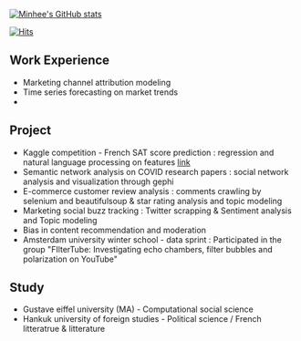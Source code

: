 
<!--
**hoy209/hoy209** is a ✨ _special_ ✨ repository because its `README.md` (this file) appears on your GitHub profile.

Here are some ideas to get you started:

- 🔭 I’m currently working on ...
- 🌱 I’m currently learning ...
- 👯 I’m looking to collaborate on ...
- 🤔 I’m looking for help with ...
- 💬 Ask me about ...
- 📫 How to reach me: ...
- 😄 Pronouns: ...
- ⚡ Fun fact: ...
-->

<!-- github stats -->
[![Minhee's GitHub stats](https://github-readme-stats.vercel.app/api?username=Minhee&hide=contribs&show_icons=true&theme=dracula)](https://github.com/hoy209/github-readme-stats)

<!-- github number of visits -->
[![Hits](https://hits.seeyoufarm.com/api/count/incr/badge.svg?url=https%3A%2F%2Fgithub.com%2Fgjbae1212%2Fhit-counter&count_bg=%235772EF&title_bg=%23534C4C&icon=&icon_color=%23F5F5F5&title=hits&edge_flat=true)](https://hits.seeyoufarm.com)


<!-- career -->

## Work Experience
* Marketing channel attribution modeling
* Time series forecasting on market trends
* 

## Project
* Kaggle competition - French SAT score prediction : regression and natural language processing on features [link](https://www.kaggle.com/c/dsia-spring2021)
* Semantic network analysis on COVID research papers : social network analysis and visualization through gephi
* E-commerce customer review analysis : comments crawling by selenium and beautifulsoup & star rating analysis and topic modeling
* Marketing social buzz tracking : Twitter scrapping & Sentiment analysis and Topic modeling
* Bias in content recommendation and moderation
* Amsterdam university winter school - data sprint : Participated in the group "FIlterTube: Investigating echo chambers, filter bubbles and polarization on YouTube"

## Study
* Gustave eiffel university (MA) - Computational social science
* Hankuk university of foreign studies - Political science / French litteratrue & litterature
